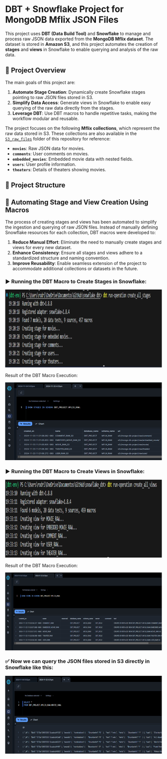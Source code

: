 # DBT + Snowflake Project for MongoDB Mflix JSON Files

This project uses **DBT (Data Build Tool)** and **Snowflake** to manage and process raw JSON data exported from the **MongoDB Mflix dataset**. The dataset is stored in **Amazon S3**, and this project automates the creation of **stages** and **views** in Snowflake to enable querying and analysis of the raw data.

## 📄 Project Overview

The main goals of this project are:
1. **Automate Stage Creation**: Dynamically create Snowflake stages pointing to raw JSON files stored in S3.
2. **Simplify Data Access**: Generate views in Snowflake to enable easy querying of the raw data directly from the stages.
3. **Leverage DBT**: Use DBT macros to handle repetitive tasks, making the workflow modular and reusable.

The project focuses on the following **Mflix collections**, which represent the raw data stored in S3. These collections are also available in the [`S3_raw_files`](./S3_raw_files) folder of this repository for reference:

- **`movies`**: Raw JSON data for movies.
- **`comments`**: User comments on movies.
- **`embedded_movies`**: Embedded movie data with nested fields.
- **`users`**: User profile information.
- **`theaters`**: Details of theaters showing movies.

## 📂 Project Structure

## 📌 Automating Stage and View Creation Using Macros

The process of creating stages and views has been automated to simplify the ingestion and querying of raw JSON files. Instead of manually defining Snowflake resources for each collection, DBT macros were developed to:

1. **Reduce Manual Effort**: Eliminate the need to manually create stages and views for every new dataset.
2. **Enhance Consistency**: Ensure all stages and views adhere to a standardized structure and naming convention.
3. **Improve Reusability**: Enable seamless extension of the project to accommodate additional collections or datasets in the future.

### ▶️ Running the DBT Macro to Create Stages in Snowflake:

<img src="docs/create_stage.png" height="250" alt="Create Stage" title="Create Stage">

Result of the DBT Macro Execution:

<img src="docs/create_stage_result.png" height="250" alt="Create Stage Result" title="Create Stage Result">

### ▶️ Running the DBT Macro to Create Views in Snowflake:

<img src="docs/create_view.png" height="250" alt="Create View" title="Create View">

Result of the DBT Macro Execution:

<img src="docs/create_view_result.png" height="250" alt="Create View Result" title="Create View Result">

### ✅ Now we can query the JSON files stored in S3 directly in Snowflake like this:

<img src="docs/raw_view_content.png" height="250" alt="Raw content" title="Raw content">
